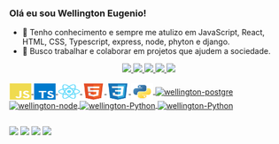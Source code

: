 ### Olá eu sou Wellington Eugenio!

- 🌱 Tenho conhecimento e sempre me atulizo em JavaScript, React, HTML, CSS, Typescript, express, node, phyton e django.
- 💞️ Busco trabalhar e colaborar em projetos que ajudem a sociedade.
<div align="center" gap='1px'>
  <a href="https://github.com/wellinton-eugenio">
  <img  height="160em" src="https://github-readme-stats.vercel.app/api?username=wellinton-eugenio&hide=contribs,prs&show_icons=true&theme=blue-green&include_all_commits=true&count_private=true"/>
  <img height="160em" src="https://github-readme-stats.vercel.app/api/top-langs/?username=wellinton-eugenio&layout=compact&langs_count=7&theme=blue-green"/>
  <img height="160em" src="https://github-profile-summary-cards.vercel.app/api/cards/profile-details?username=wellinton-eugenio&theme=blue-green"/>
  <img height="160em" src="http://github-profile-summary-cards.vercel.app/api/cards/repos-per-language?username=wellinton-eugenio&theme=blue-green"/>
  <img height="160em" src="http://github-profile-summary-cards.vercel.app/api/cards/productive-time?username=wellinton-eugenio&theme=blue-green&utcOffset=-3"/>  

  
</div>


<div style="display: inline_block"><br>
  <img align="center" alt="wellington-Js" height="30" width="40" src="https://raw.githubusercontent.com/devicons/devicon/master/icons/javascript/javascript-plain.svg">
  <img align="center" alt="wellington-Ts" height="30" width="40" src="https://raw.githubusercontent.com/devicons/devicon/master/icons/typescript/typescript-plain.svg">
  <img align="center" alt="wellington-React" height="30" width="40" src="https://raw.githubusercontent.com/devicons/devicon/master/icons/react/react-original.svg">
  <img align="center" alt="wellington-HTML" height="30" width="40" src="https://raw.githubusercontent.com/devicons/devicon/master/icons/html5/html5-original.svg">
  <img align="center" alt="wellington-CSS" height="30" width="40" src="https://raw.githubusercontent.com/devicons/devicon/master/icons/css3/css3-original.svg">
  <img align="center" alt="wellington-Python" height="30" width="40" src="https://raw.githubusercontent.com/devicons/devicon/master/icons/python/python-original.svg">
  <img align="center" alt="wellington-postgre" height="50" width="40" src="https://cdn.jsdelivr.net/gh/devicons/devicon/icons/postgresql/postgresql-original-wordmark.svg" />
  <img align="center" alt="wellington-node" height="60" width="80" src="https://cdn.jsdelivr.net/gh/devicons/devicon/icons/nodejs/nodejs-plain-wordmark.svg" />
  <img align="center" alt="wellington-Python" height="30" width="40" src="https://cdn.jsdelivr.net/gh/devicons/devicon/icons/django/django-plain.svg" />
  <img align="center" alt="wellington-Python" height="30" width="40" src="https://cdn.jsdelivr.net/gh/devicons/devicon/icons/git/git-plain.svg" />
  
</div>
  
  ##
 
<div> 
  <a href="https://api.whatsapp.com/send?phone=5562984190214&text=Ol%C3%A1,%20tudo%20bem?%20vi%20seu%20Github,%20tem%20um%20minuto?" target="_blank"><img src="https://img.shields.io/badge/WhatsApp-25D366?style=for-the-badge&logo=whatsapp&logoColor=white" target="_blank"></a>
  <a href="https://instagram.com/wellington.edepaula" target="_blank"><img src="https://img.shields.io/badge/-Instagram-%23E4405F?style=for-the-badge&logo=instagram&logoColor=white" target="_blank"></a>
  <a href = "mailto:wellington.eliteinfo@gmail.com"><img src="https://img.shields.io/badge/-Gmail-%23333?style=for-the-badge&logo=gmail&logoColor=white" target="_blank"></a>
  <a href="https://www.linkedin.com/in/wellington-depaula" target="_blank"><img src="https://img.shields.io/badge/-LinkedIn-%230077B5?style=for-the-badge&logo=linkedin&logoColor=white" target="_blank"></a> 
  
</div>
